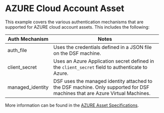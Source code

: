 # AZURE Cloud Account Asset

This example covers the various authentication mechanisms that are supported for AZURE cloud account assets. This includes the following:

| Auth Mechanism | Notes |
|----------------|-------|
| auth_file | Uses the credentials defined in a JSON file on the DSF machine. |
| client_secret | Uses an Azure Application secret defined in the ``client_secret`` field to authenticate to Azure. |
| managed_identity | DSF uses the managed identity attached to the DSF machine. Only supported for DSF machines that are Azure Virtual Machines. |

More information can be found in the [AZURE Asset Specifications](https://docs.imperva.com/bundle/onboarding-databases-to-sonar-reference-guide/page/Azure-Asset-Specifications_35815927.html).